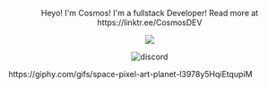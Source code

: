 <p align="center">
Heyo! I'm Cosmos!
I'm a fullstack Developer!
Read more at https://linktr.ee/CosmosDEV
</p>

<p align="center">
<a href="https://discord.gg/PrWzd9eBQx" align="center"><img src="https://invidget.switchblade.xyz/eqVUP57PvE?theme=dark"></a>
</p>

<p align="center"
<a align="center><img src="https://giphy.com/gifs/space-pixel-art-planet-l3978y5HqiEtqupiM"></a>
</p>

<p align="center"> 
  <img src="https://img.shields.io/badge/Uses-Discord-blue/?logo=discord&logoColor=warning&color=7289DA" alt="discord">
</p>
https://giphy.com/gifs/space-pixel-art-planet-l3978y5HqiEtqupiM
